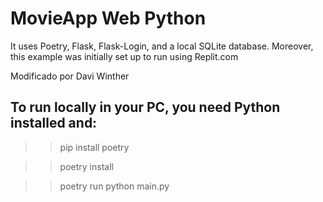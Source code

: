 # MovieApp Web Python 

It uses Poetry, Flask, Flask-Login, and a local SQLite database. 
Moreover, this example was initially set up to run using Replit.com

Modificado por Davi Winther

## To run locally in your PC, you need Python installed and:

>> pip install poetry

>> poetry install

>> poetry run python main.py
